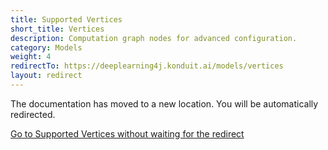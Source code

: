 ```yaml
---
title: Supported Vertices
short_title: Vertices
description: Computation graph nodes for advanced configuration.
category: Models
weight: 4
redirectTo: https://deeplearning4j.konduit.ai/models/vertices
layout: redirect
---
```


The documentation has moved to a new location. You will be automatically redirected.
            
[Go to Supported Vertices without waiting for the redirect](https://deeplearning4j.konduit.ai/models/vertices)

        